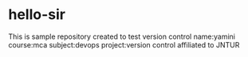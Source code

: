 # hello-sir
This is sample repository created to test version control
name:yamini
course:mca
subject:devops
project:version control
affiliated to JNTUR
